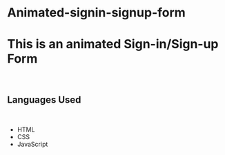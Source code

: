 # Animated-signin-signup-form
<h1>This is an animated Sign-in/Sign-up Form
 </h1>
 <br>
 <h2>Languages Used</h2>
 <br>
 <ul>
  <li>HTML</li>
  <li>CSS</li>
  <li>JavaScript</li>
 </ul>
